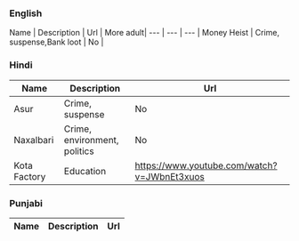 ### English
Name | Description | Url | More adult|
--- | --- | --- |
Money Heist | Crime, suspense,Bank loot | No |

### Hindi
Name | Description | Url | 
--- | --- | --- |
Asur | Crime, suspense | No |
Naxalbari | Crime, environment, politics | No |
Kota Factory|Education|https://www.youtube.com/watch?v=JWbnEt3xuos|No|


### Punjabi
Name | Description | Url | 
--- | --- | --- |

